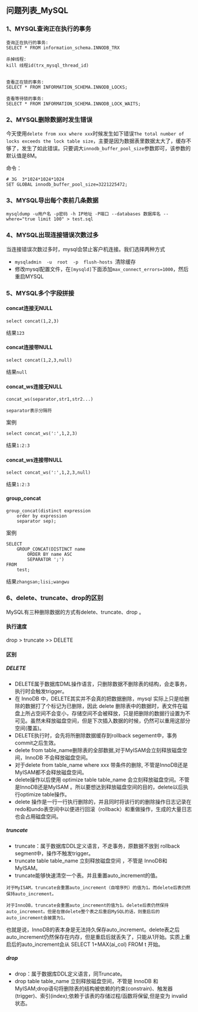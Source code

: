 ## 问题列表_MySQL

### 1、MYSQL查询正在执行的事务
```
查询正在执行的事务:
SELECT * FROM information_schema.INNODB_TRX

杀掉线程:
kill 线程id(trx_mysql_thread_id)


查看正在锁的事务:
SELECT * FROM INFORMATION_SCHEMA.INNODB_LOCKS; 

查看等待锁的事务:
SELECT * FROM INFORMATION_SCHEMA.INNODB_LOCK_WAITS;
```

### 2、MYSQL删除数据时发生错误

今天使用`delete from xxx where xxx`时候发生如下错误`The total number of locks exceeds the lock table size`，主要是因为数据表里数据太大了，缓存不够了，发生了如此错误。只要调大`innodb_buffer_pool_size`参数即可，该参数的默认值是8M。

命令：
```
# 3G  3*1024*1024*1024
SET GLOBAL innodb_buffer_pool_size=3221225472;
```

### 3、MYSQL导出每个表前几条数据
```
mysqldump -u用户名 -p密码 -h IP地址 -P端口 --databases 数据库名 --where="true limit 100" > test.sql
```

### 4、MYSQL出现连接错误次数过多
当连接错误次数过多时，mysql会禁止客户机连接。我们选择两种方式

- `mysqladmin  -u  root  -p  flush-hosts `清除缓存
- 修改mysql配置文件，在`[mysqld]`下面添加`max_connect_errors=1000`，然后重启MYSQL

### 5、MYSQL多个字段拼接
#### concat连接无NULL
```
select concat(1,2,3)
```
结果`123`

#### concat连接带NULL
```
select concat(1,2,3,null)
```
结果`null`

#### concat_ws连接无NULL
```
concat_ws(separator,str1,str2...)

separator表示分隔符
```

案例
```
select concat_ws(':',1,2,3)
```
结果`1:2:3`

#### concat_ws连接带NULL
```
select concat_ws(':',1,2,3,null)
```
结果`1:2:3`

#### group_concat
```
group_concat(distinct expression
    order by expression
    separator sep);
```
案例	
```
SELECT 
    GROUP_CONCAT(DISTINCT name
        ORDER BY name ASC
        SEPARATOR ';')
FROM
    test;
```

结果`zhangsan;lisi;wangwu`

### 6、delete、truncate、drop的区别
MySQL有三种删除数据的方式有delete、truncate、drop 。

#### 执行速度
drop > truncate >> DELETE

#### 区别
##### DELETE

- DELETE属于数据库DML操作语言，只删除数据不删除表的结构，会走事务，执行时会触发trigger。
- 在 InnoDB 中，DELETE其实并不会真的把数据删除，mysql 实际上只是给删除的数据打了个标记为已删除，因此 delete 删除表中的数据时，表文件在磁盘上所占空间不会变小，存储空间不会被释放，只是把删除的数据行设置为不可见。虽然未释放磁盘空间，但是下次插入数据的时候，仍然可以重用这部分空间(覆盖)。
- DELETE执行时，会先将所删除数据缓存到rollback segement中，事务commit之后生效。
- delete from table_name删除表的全部数据,对于MyISAM会立刻释放磁盘空间，InnoDB 不会释放磁盘空间。
- 对于delete from table_name where xxx 带条件的删除, 不管是InnoDB还是MyISAM都不会释放磁盘空间。
- delete操作以后使用 optimize table table_name 会立刻释放磁盘空间。不管是InnoDB还是MyISAM 。所以要想达到释放磁盘空间的目的，delete以后执行optimize table操作。
- delete 操作是一行一行执行删除的，并且同时将该行的的删除操作日志记录在redo和undo表空间中以便进行回滚（rollback）和重做操作，生成的大量日志也会占用磁盘空间。

##### truncate

- truncate：属于数据库DDL定义语言，不走事务，原数据不放到 rollback segment中，操作不触发trigger。
- truncate table table_name 立刻释放磁盘空间 ，不管是 InnoDB和MyISAM。
- truncate能够快速清空一个表。并且重置auto_increment的值。

```
对于MyISAM，truncate会重置auto_increment（自增序列）的值为1。而delete后表仍然保持auto_increment。

对于InnoDB，truncate会重置auto_increment的值为1。delete后表仍然保持auto_increment。但是在做delete整个表之后重启MySQL的话，则重启后的auto_increment会被置为1。
```
也就是说，InnoDB的表本身是无法持久保存auto_increment。delete表之后auto_increment仍然保存在内存，但是重启后就丢失了，只能从1开始。实质上重启后的auto_increment会从 SELECT 1+MAX(ai_col) FROM t 开始。

##### drop
- drop：属于数据库DDL定义语言，同Truncate。
- drop table table_name 立刻释放磁盘空间，不管是 InnoDB 和 MyISAM;drop语句将删除表的结构被依赖的约束(constrain)、触发器(trigger)、索引(index);依赖于该表的存储过程/函数将保留,但是变为 invalid 状态。
